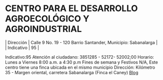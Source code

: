 # CENTRO PARA EL DESARROLLO AGROECOLÓGICO Y AGROINDUSTRIAL

| Dirección | Calle 9 No. 19 - 120 Barrio Santander, Municipio: Sabanalarga |
| Indicativo | 95 |

Indicativo:95
Atención al ciudadano: 3851285 - 52172- 52002;00
Horario: Lunes a Viernes 8:00 a.m. a 4:30 p.m
Fines de semana y Festivos N/A,
Este centro tiene una finca ubicada en el mismo municipio Dirección: Kilómetro 35 - Margen oriental, carretera Sabanalarga (Finca el Caney)
[Blog](https://cedagro.blogspot.com/)
